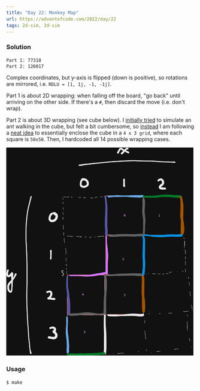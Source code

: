 ```yaml
---
title: "Day 22: Monkey Map"
url: https://adventofcode.com/2022/day/22
tags: 2d-sim, 3d-sim
---
```


### Solution
```
Part 1: 77318
Part 2: 126017
```

Complex coordinates, but y-axis is flipped (down is positive), so rotations are mirrored,
i.e. `RDLU = [1, 1j, -1, -1j]`.

Part 1 is about 2D wrapping: when falling off the board, "go back" until arriving on the other side.
If there's a `#`, then discard the move (i.e. don't wrap).

Part 2 is about 3D wrapping (see cube below).
I [initially tried](./_solve.py) to simulate an ant walking in the cube, but felt a bit cumbersome,
so [instead](./solve.py) I am following a
[neat idea](https://www.reddit.com/r/adventofcode/comments/zsct8w/comment/j17k7nn)
to essentially enclose the cube in a `4 x 3 grid`, where each square is `50x50`.
Then, I hardcoded all 14 possible wrapping cases.

<img src="./cube.png" width=500></img>

### Usage
```
$ make
```
